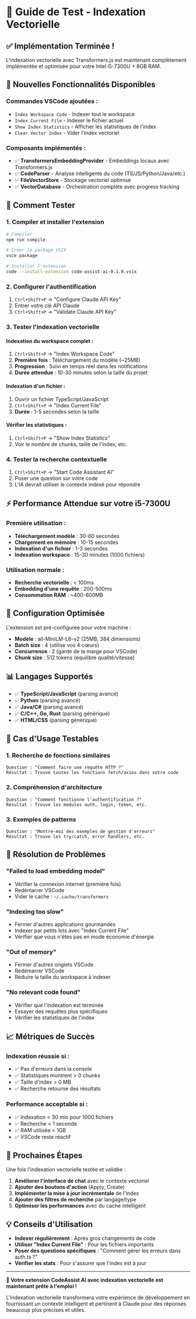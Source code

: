 # 🚀 Guide de Test - Indexation Vectorielle

## ✅ **Implémentation Terminée !**

L'indexation vectorielle avec Transformers.js est maintenant complètement implémentée et optimisée pour votre Intel i5-7300U + 8GB RAM.

## 🎯 **Nouvelles Fonctionnalités Disponibles**

### **Commandes VSCode ajoutées :**
- `Index Workspace Code` - Indexer tout le workspace
- `Index Current File` - Indexer le fichier actuel
- `Show Index Statistics` - Afficher les statistiques de l'index
- `Clear Vector Index` - Vider l'index vectoriel

### **Composants implémentés :**
- ✅ **TransformersEmbeddingProvider** - Embeddings locaux avec Transformers.js
- ✅ **CodeParser** - Analyse intelligente du code (TS/JS/Python/Java/etc.)
- ✅ **FileVectorStore** - Stockage vectoriel optimisé
- ✅ **VectorDatabase** - Orchestration complète avec progress tracking

## 🧪 **Comment Tester**

### **1. Compiler et installer l'extension**
```bash
# Compiler
npm run compile

# Créer le package VSIX
vsce package

# Installer l'extension
code --install-extension code-assist-ai-0.1.0.vsix
```

### **2. Configurer l'authentification**
1. `Ctrl+Shift+P` → "Configure Claude API Key"
2. Entrer votre clé API Claude
3. `Ctrl+Shift+P` → "Validate Claude API Key"

### **3. Tester l'indexation vectorielle**

#### **Indexation du workspace complet :**
1. `Ctrl+Shift+P` → "Index Workspace Code"
2. **Première fois** : Téléchargement du modèle (~25MB)
3. **Progression** : Suivi en temps réel dans les notifications
4. **Durée attendue** : 10-30 minutes selon la taille du projet

#### **Indexation d'un fichier :**
1. Ouvrir un fichier TypeScript/JavaScript
2. `Ctrl+Shift+P` → "Index Current File"
3. **Durée** : 1-5 secondes selon la taille

#### **Vérifier les statistiques :**
1. `Ctrl+Shift+P` → "Show Index Statistics"
2. Voir le nombre de chunks, taille de l'index, etc.

### **4. Tester la recherche contextuelle**
1. `Ctrl+Shift+P` → "Start Code Assistant AI"
2. Poser une question sur votre code
3. L'IA devrait utiliser le contexte indexé pour répondre

## ⚡ **Performance Attendue sur votre i5-7300U**

### **Première utilisation :**
- **Téléchargement modèle** : 30-60 secondes
- **Chargement en mémoire** : 10-15 secondes
- **Indexation d'un fichier** : 1-3 secondes
- **Indexation workspace** : 15-30 minutes (1000 fichiers)

### **Utilisation normale :**
- **Recherche vectorielle** : < 100ms
- **Embedding d'une requête** : 200-500ms
- **Consommation RAM** : ~400-600MB

## 🔧 **Configuration Optimisée**

L'extension est pré-configurée pour votre machine :
- **Modèle** : all-MiniLM-L6-v2 (25MB, 384 dimensions)
- **Batch size** : 4 (utilise vos 4 cœurs)
- **Concurrence** : 2 (garde de la marge pour VSCode)
- **Chunk size** : 512 tokens (équilibre qualité/vitesse)

## 📊 **Langages Supportés**

- ✅ **TypeScript/JavaScript** (parsing avancé)
- ✅ **Python** (parsing avancé)
- ✅ **Java/C#** (parsing avancé)
- ✅ **C/C++, Go, Rust** (parsing générique)
- ✅ **HTML/CSS** (parsing générique)

## 🎯 **Cas d'Usage Testables**

### **1. Recherche de fonctions similaires**
```
Question : "Comment faire une requête HTTP ?"
Résultat : Trouve toutes les fonctions fetch/axios dans votre code
```

### **2. Compréhension d'architecture**
```
Question : "Comment fonctionne l'authentification ?"
Résultat : Trouve les modules auth, login, token, etc.
```

### **3. Exemples de patterns**
```
Question : "Montre-moi des exemples de gestion d'erreurs"
Résultat : Trouve les try/catch, error handlers, etc.
```

## 🚨 **Résolution de Problèmes**

### **"Failed to load embedding model"**
- Vérifier la connexion internet (première fois)
- Redémarrer VSCode
- Vider le cache : `~/.cache/transformers`

### **"Indexing too slow"**
- Fermer d'autres applications gourmandes
- Indexer par petits lots avec "Index Current File"
- Vérifier que vous n'êtes pas en mode économie d'énergie

### **"Out of memory"**
- Fermer d'autres onglets VSCode
- Redémarrer VSCode
- Réduire la taille du workspace à indexer

### **"No relevant code found"**
- Vérifier que l'indexation est terminée
- Essayer des requêtes plus spécifiques
- Vérifier les statistiques de l'index

## 📈 **Métriques de Succès**

### **Indexation réussie si :**
- ✅ Pas d'erreurs dans la console
- ✅ Statistiques montrent > 0 chunks
- ✅ Taille d'index > 0 MB
- ✅ Recherche retourne des résultats

### **Performance acceptable si :**
- ✅ Indexation < 30 min pour 1000 fichiers
- ✅ Recherche < 1 seconde
- ✅ RAM utilisée < 1GB
- ✅ VSCode reste réactif

## 🎉 **Prochaines Étapes**

Une fois l'indexation vectorielle testée et validée :

1. **Améliorer l'interface de chat** avec le contexte vectoriel
2. **Ajouter des boutons d'action** (Apply, Create)
3. **Implémenter la mise à jour incrémentale** de l'index
4. **Ajouter des filtres de recherche** par langage/type
5. **Optimiser les performances** avec du cache intelligent

## 💡 **Conseils d'Utilisation**

- **Indexer régulièrement** : Après gros changements de code
- **Utiliser "Index Current File"** : Pour les fichiers importants
- **Poser des questions spécifiques** : "Comment gérer les erreurs dans auth.ts ?"
- **Vérifier les stats** : Pour s'assurer que l'index est à jour

---

**🚀 Votre extension CodeAssist AI avec indexation vectorielle est maintenant prête à l'emploi !**

L'indexation vectorielle transformera votre expérience de développement en fournissant un contexte intelligent et pertinent à Claude pour des réponses beaucoup plus précises et utiles.
